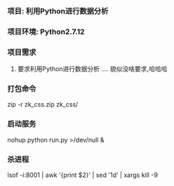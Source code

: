 ### 项目: 利用Python进行数据分析

### 项目环境: Python2.7.12


### 项目需求

1. 要求利用Python进行数据分析
....
貌似没啥要求,哈哈哈


### 打包命令
zip -r zk_css.zip zk_css/


### 启动服务
nohup python run.py >/dev/null &

### 杀进程
lsof -i:8001 | awk '{print $2}' | sed '1d' | xargs kill -9